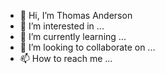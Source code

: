 - 👋 Hi, I’m Thomas Anderson
- 👀 I’m interested in ...
- 🌱 I’m currently learning ...
- 💞️ I’m looking to collaborate on ...
- 📫 How to reach me ...

<!---
thononelene/thononelene is a ✨ special ✨ repository because its `README.md` (this file) appears on your GitHub profile.
You can click the Preview link to take a look at your changes.
--->
